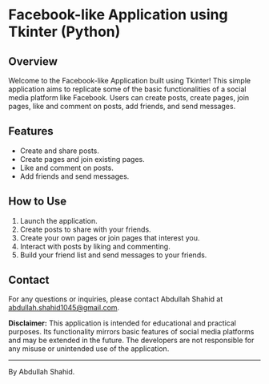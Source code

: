 # Facebook-like Application using Tkinter (Python)

## Overview

Welcome to the Facebook-like Application built using Tkinter! This simple application aims to replicate some of the basic functionalities of a social media platform like Facebook. Users can create posts, create pages, join pages, like and comment on posts, add friends, and send messages.

## Features

- Create and share posts.
- Create pages and join existing pages.
- Like and comment on posts.
- Add friends and send messages.

## How to Use

1. Launch the application.
2. Create posts to share with your friends.
3. Create your own pages or join pages that interest you.
4. Interact with posts by liking and commenting.
5. Build your friend list and send messages to your friends.

## Contact

For any questions or inquiries, please contact Abdullah Shahid at abdullah.shahid1045@gmail.com.

**Disclaimer:** This application is intended for educational and practical purposes. Its functionality mirrors basic features of social media platforms and may be extended in the future. The developers are not responsible for any misuse or unintended use of the application.

---

By Abdullah Shahid.
